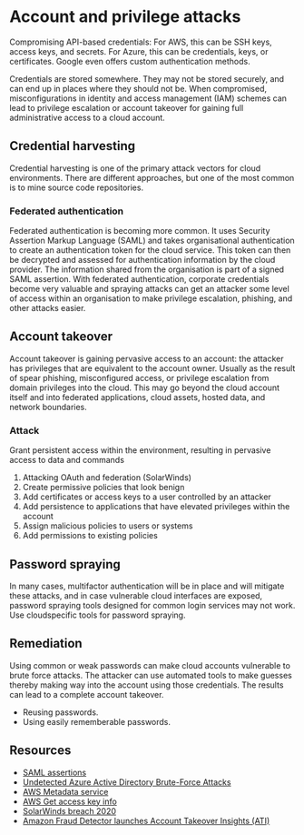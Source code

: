 # Account and privilege attacks

Compromising API-based credentials: For AWS, this can be SSH keys, access keys, and secrets. For Azure, this can be credentials, keys, or certificates. Google even offers custom authentication methods.

Credentials are stored somewhere. They may not be stored securely, and can end up in places
where they should not be. When compromised, misconfigurations in identity and access management (IAM) schemes can lead to privilege escalation or account takeover for gaining full administrative access to a cloud account.

## Credential harvesting

Credential harvesting is one of the primary attack vectors for cloud environments. There are different approaches, but one of the most common is to mine source code repositories.

### Federated authentication

Federated authentication is becoming more common. It uses Security Assertion Markup Language (SAML) and takes organisational authentication to create an authentication token for the cloud service. This token can then be decrypted and assessed for authentication information by the cloud provider. The information shared from the organisation is part of a signed SAML assertion. With federated authentication, corporate credentials become very valuable and spraying attacks can get an attacker some level of access within an organisation to make privilege escalation, phishing, and other attacks easier.

## Account takeover

Account takeover is gaining pervasive access to an account: the attacker has privileges that are equivalent to the account owner. Usually as the result of spear phishing, misconfigured access, or privilege escalation from domain privileges into the cloud. This may go beyond the cloud account itself and into federated applications, cloud assets, hosted data, and network boundaries.

### Attack

Grant persistent access within the environment, resulting in pervasive access to data and commands
    
1. Attacking OAuth and federation (SolarWinds)
2. Create permissive policies that look benign
3. Add certificates or access keys to a user controlled by an attacker
4. Add persistence to applications that have elevated privileges within the account
5. Assign malicious policies to users or systems
6. Add permissions to existing policies

## Password spraying

In many cases, multifactor authentication will be in place and will mitigate these attacks, and in case vulnerable cloud interfaces are exposed, password spraying tools designed for common login services may not work. Use cloudspecific tools for password spraying.

## Remediation

Using common or weak passwords can make cloud accounts vulnerable to brute force attacks. The attacker can use automated tools to make guesses thereby making way into the account using those credentials. The results can lead to a complete account takeover. 

* Reusing passwords.
* Using easily rememberable passwords.

## Resources

* [SAML assertions](http://saml.xml.org/assertions)
* [Undetected Azure Active Directory Brute-Force Attacks](https://www.secureworks.com/research/undetected-azure-active-directory-brute-force-attacks)
* [AWS Metadata service](https://docs.aws.amazon.com/AWSEC2/latest/UserGuide/ec2-instance-metadata.html)
* [AWS Get access key info](https://docs.aws.amazon.com/STS/latest/APIReference/API_GetAccessKeyInfo.html)
* [SolarWinds breach 2020](https://www.bankinfosecurity.com/solarwinds-attackers-manipulated-oauth-app-certificates-a-16253)
* [Amazon Fraud Detector launches Account Takeover Insights (ATI)](https://aws.amazon.com/about-aws/whats-new/2022/07/amazon-fraud-detector-account-takeover-insights/)
